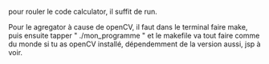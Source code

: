 pour rouler le code calculator, il suffit de run.

Pour le agregator à cause de openCV, il faut dans le terminal faire make, puis ensuite tapper " ./mon_programme " et le makefile va tout faire comme du monde si tu as openCV
installé, dépendemment de la version aussi, jsp à voir.
